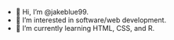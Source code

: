 - 👋 Hi, I’m @jakeblue99.
- 👀 I’m interested in software/web development.
- 🌱 I’m currently learning HTML, CSS, and R.

<!---
jakeblue99/jakeblue99 is a ✨ special ✨ repository because its `README.md` (this file) appears on your GitHub profile.
You can click the Preview link to take a look at your changes.
--->
